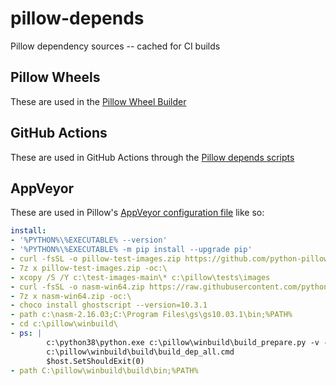 pillow-depends
==============

Pillow dependency sources -- cached for CI builds

Pillow Wheels
-------------

These are used in the [Pillow Wheel Builder](https://github.com/python-pillow/pillow-wheels)

GitHub Actions
--------------

These are used in GitHub Actions through the [Pillow depends scripts](https://github.com/python-pillow/Pillow/tree/main/depends)

AppVeyor
--------

These are used in Pillow's [AppVeyor configuration file](https://github.com/python-pillow/Pillow/blob/main/.appveyor.yml#L29) like so:

```yaml
install:
- '%PYTHON%\%EXECUTABLE% --version'
- '%PYTHON%\%EXECUTABLE% -m pip install --upgrade pip'
- curl -fsSL -o pillow-test-images.zip https://github.com/python-pillow/test-images/archive/main.zip
- 7z x pillow-test-images.zip -oc:\
- xcopy /S /Y c:\test-images-main\* c:\pillow\tests\images
- curl -fsSL -o nasm-win64.zip https://raw.githubusercontent.com/python-pillow/pillow-depends/main/nasm-2.16.03-win64.zip
- 7z x nasm-win64.zip -oc:\
- choco install ghostscript --version=10.3.1
- path c:\nasm-2.16.03;C:\Program Files\gs\gs10.03.1\bin;%PATH%
- cd c:\pillow\winbuild\
- ps: |
        c:\python38\python.exe c:\pillow\winbuild\build_prepare.py -v --depends=C:\pillow-depends\
        c:\pillow\winbuild\build\build_dep_all.cmd
        $host.SetShouldExit(0)
- path C:\pillow\winbuild\build\bin;%PATH%
```
